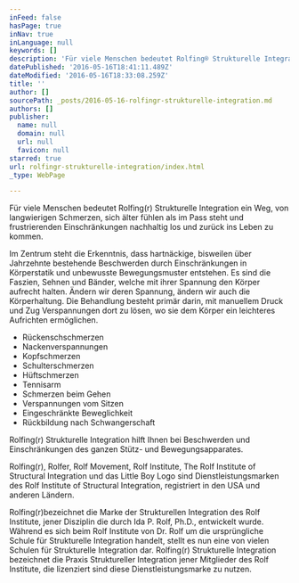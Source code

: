 ```yaml
---
inFeed: false
hasPage: true
inNav: true
inLanguage: null
keywords: []
description: 'Für viele Menschen bedeutet Rolfing® Strukturelle Integration ein Weg, von langwierigen Schmerzen, sich älter fühlen als im Pass steht und frustrierenden Einschränkungen nachhaltig los und zurück ins Leben zu kommen.'
datePublished: '2016-05-16T18:41:11.489Z'
dateModified: '2016-05-16T18:33:08.259Z'
title: ''
author: []
sourcePath: _posts/2016-05-16-rolfingr-strukturelle-integration.md
authors: []
publisher:
  name: null
  domain: null
  url: null
  favicon: null
starred: true
url: rolfingr-strukturelle-integration/index.html
_type: WebPage

---
```

Für viele Menschen bedeutet Rolfing(r) Strukturelle Integration ein Weg, von langwierigen Schmerzen, sich älter fühlen als im Pass steht und frustrierenden Einschränkungen nachhaltig los und zurück ins Leben zu kommen.

Im Zentrum steht die Erkenntnis, dass hartnäckige, bisweilen über Jahrzehnte bestehende Beschwerden durch Einschränkungen in Körperstatik und unbewusste Bewegungsmuster entstehen. Es sind die Faszien, Sehnen und Bänder, welche mit ihrer Spannung den Körper aufrecht halten. Ändern wir deren Spannung, ändern wir auch die Körperhaltung. Die Behandlung besteht primär darin, mit manuellem Druck und Zug Verspannungen dort zu lösen, wo sie dem Körper ein leichteres Aufrichten ermöglichen.

* Rückenschschmerzen
* Nackenverspannungen
* Kopfschmerzen
* Schulterschmerzen
* Hüftschmerzen
* Tennisarm
* Schmerzen beim Gehen
* Verspannungen vom Sitzen
* Eingeschränkte Beweglichkeit
* Rückbildung nach Schwangerschaft

Rolfing(r) Strukturelle Integration hilft Ihnen bei Beschwerden und Einschränkungen des ganzen Stütz- und Bewegungsapparates.

Rolfing(r), Rolfer, Rolf Movement, Rolf Institute, The Rolf Institute of Structural Integration und das Little Boy Logo sind Dienstleistungsmarken des Rolf Institute of Structural Integration, registriert in den USA und anderen Ländern.

Rolfing(r)bezeichnet die Marke der Strukturellen Integration des Rolf Institute, jener Disziplin die durch Ida P. Rolf, Ph.D., entwickelt wurde. Während es sich beim Rolf Institute von Dr. Rolf um die ursprüngliche Schule für Strukturelle Integration handelt, stellt es nun eine von vielen Schulen für Strukturelle Integration dar. Rolfing(r) Strukturelle Integration bezeichnet die Praxis Struktureller Integration jener Mitglieder des Rolf Institute, die lizenziert sind diese Dienstleistungsmarke zu nutzen.
